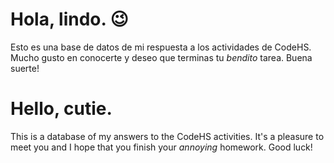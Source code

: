 # Hola, lindo. 😉
Esto es una base de datos de mi respuesta a los actividades de CodeHS.
Mucho gusto en conocerte y deseo que terminas tu *bendito* tarea.
Buena suerte!

# Hello, cutie.
This is a database of my answers to the CodeHS activities.
It's a pleasure to meet you and I hope that you finish your *annoying* homework.
Good luck!
